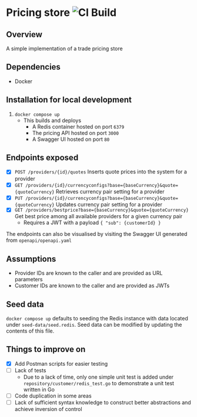 # Pricing store ![CI Build](https://github.com/rexcfnghk/pricing-store/actions/workflows/go.yml/badge.svg)

## Overview

A simple implementation of a trade pricing store

## Dependencies

- Docker

## Installation for local development

1. `docker compose up`
   - This builds and deploys
      - A Redis container hosted on port `6379`
      - The pricing API hosted on port `3000`
      - A Swagger UI hosted on port `80`

## Endpoints exposed

- [x] `POST /providers/{id}/quotes` Inserts quote prices into the system for a provider
- [x] `GET /providers/{id}/currencyconfigs?base={baseCurrency}&quote={quoteCurrency}` Retrieves currency pair setting for a provider
- [x] `PUT /providers/{id}/currencyconfigs?base={baseCurrency}&quote={quoteCurrency}` Updates currency pair setting for a provider
- [x] `GET /providers/bestprice?base={baseCurrency}&quote={quoteCurrency}` Get best price among all available providers for a given currency pair
  - Requires a JWT with a payload `{ "sub": {customerId} }`

The endpoints can also be visualised by visiting the Swagger UI generated from `openapi/openapi.yaml`

## Assumptions

- Provider IDs are known to the caller and are provided as URL parameters
- Customer IDs are known to the caller and are provided as JWTs

## Seed data

`docker compose up` defaults to seeding the Redis instance with data located under `seed-data/seed.redis`. Seed data can be modified by updating the contents of this file.

## Things to improve on

- [x] Add Postman scripts for easier testing
- [ ] Lack of tests
  - Due to a lack of time, only one simple unit test is added under `repository/customer/redis_test.go` to demonstrate a unit test written in Go
- [ ] Code duplication in some areas
- [ ] Lack of sufficient syntax knowledge to construct better abstractions and achieve inversion of control
